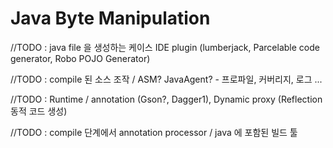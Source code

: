 

# Java Byte Manipulation

//TODO : java file 을 생성하는 케이스
IDE plugin (lumberjack, Parcelable code generator, Robo POJO Generator)


//TODO : compile 된 소스 조작 / ASM? JavaAgent? - 프로파일, 커버리지, 로그 ...


//TODO : Runtime / annotation (Gson?, Dagger1), Dynamic proxy (Reflection 동적 코드 생성)


//TODO : compile 단계에서 annotation processor / java 에 포함된 빌드 툴
<!--stackedit_data:
eyJoaXN0b3J5IjpbLTE3NTA0Njc2MTgsMTcwNzgwMzAwLC0xMD
gwNjIzNjUwXX0=
-->